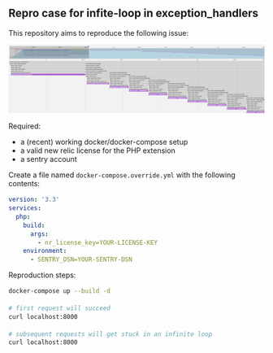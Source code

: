 ## Repro case for infite-loop in exception_handlers

This repository aims to reproduce the following issue:

![stacktrace-timeline.png](stacktrace-timeline.png)

Required:

 - a (recent) working docker/docker-compose setup
 - a valid new relic license for the PHP extension
 - a sentry account

Create a file named `docker-compose.override.yml` with the following contents:

``` yaml
version: '3.3'
services:
  php:
    build:
      args:
        - nr_license_key=YOUR-LICENSE-KEY
    environment:
      - SENTRY_DSN=YOUR-SENTRY-DSN
```

Reproduction steps:

``` bash
docker-compose up --build -d

# first request will succeed
curl localhost:8000

# subsequent requests will get stuck in an infinite loop
curl localhost:8000
```
